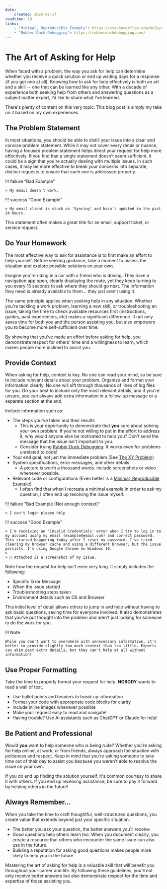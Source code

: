 ```yaml
---
date:
    created: 2025-02-17
readtime: 10
links:
    - "Minimal, Reproducible Example": https://stackoverflow.com/help/minimal-reproducible-example
    - "Rubber Duck Debugging": https://rubberduckdebugging.com/
---
```


# The Art of Asking for Help

When faced with a problem, the way you ask for help can determine whether you receive a quick solution or end up waiting days for a response (if you get one at all). Knowing how to ask for help effectively is both an art and a skill -- one that can be learned like any other. With a decade of experience both seeking help from others and answering questions as a subject matter expert, I’d like to share what I’ve learned.

There's plenty of content on this very topic. This blog post is simply my take on it based on my own experiences.

## The Problem Statement

In most situations, you should be able to distill your issue into a clear and concise problem statement. While it may not cover every detail or nuance, having a focused problem statement helps direct your request for help more effectively. If you find that a single statement doesn’t seem sufficient, it could be a sign that you're actually dealing with multiple issues. In such cases, it may be more effective to break your concerns into separate, distinct requests to ensure that each one is addressed properly.

!!! failure "Bad Example"

    > My email doesn't work.

!!! success "Good Example"

    > My email client is stuck on 'Syncing' and hasn’t updated in the past 24 hours.

This statement often makes a great title for an email, support ticket, or service request.

## Do Your Homework

The most effective way to ask for assistance is to first make an effort to help yourself. Before seeking guidance, take a moment to assess the situation and explore possible solutions on your own.

Imagine you're riding in a car with a friend who is driving. They have a navigation app open, clearly displaying the route, yet they keep turning to you every 15 seconds to ask where they should go next. The information they need is already available to them... they just aren’t using it.

The same principle applies when seeking help in any situation. Whether you're tackling a work problem, learning a new skill, or troubleshooting an issue, taking the time to check available resources first (instructions, guides, past experiences, etc) makes a significant difference. It not only saves time for both you and the person assisting you, but also empowers you to become more self-sufficient over time.

By showing that you’ve made an effort before asking for help, you demonstrate respect for others' time and a willingness to learn, which makes people more inclined to assist you.

## Provide Context

When asking for help, context is key. No one can read your mind, so be sure to include relevant details about your problem. Organize and format your information clearly. No one will sift through thousands of lines of log files for you. Do your best to include only the most relevant details, and if you're unsure, you can always add extra information in a follow-up message or a separate section at the end.

Include information such as:

-   The steps you've taken and their results
    -   This is your opportunity to demonstrate that **you** care about solving your own problem. If you're not willing to put in the effort to address it, why would anyone else be motivated to help you? Don't send the message that the issue isn’t important to you.
    -   Consider trying [Rubber Duck Debugging](https://rubberduckdebugging.com/). It works even for problems unrelated to code!
-   Your end goal, not just the immediate problem (See [The XY Problem](https://xyproblem.info/))
-   System specifications, error messages, and other details
    -   A picture is worth a thousand words. Include screenshots or video whenever possible.
-   Relevant code or configurations (Even better is a [Minimal, Reproducible Example](https://stackoverflow.com/help/minimal-reproducible-example))
    -   I often find that when I recreate a minimal example in order to ask my question, I often end up resolving the issue myself.

!!! failure "Bad Example (Not enough context)"

    > I can't login please help

!!! success "Good Example"

    > I'm receiving an 'Invalid Credentials' error when I try to log in to my account using my email (example@email.com) and correct password. This started happening today after I reset my password. I've tried clearing my browser cache and using a different browser, but the issue persists. I'm using Google Chrome on Windows 10.
    >
    > 📸 Attached is a screenshot of my issue.

Note how the request for help isn't even very long. It simply includes the following:

-   Specific Error Message
-   When the issue started
-   Troubleshooting steps taken
-   Environment details such as OS and Browser

This initial level of detail allows others to jump in and help without having to ask basic questions, saving time for everyone involved. It also demonstrates that you've put thought into the problem and aren't just looking for someone to do the work for you.

!!! Note

    While you don't want to overwhelm with unnecessary information, it's better to provide slightly too much context than too little. Experts can skim past extra details, but they can't help at all without information!

## Use Proper Formatting

Take the time to properly format your request for help. **NOBODY** wants to read a wall of text.

-   Use bullet points and headers to break up information
-   Format your code with appropriate code blocks for clarity
-   Include inline images whenever possible
-   Make your request easy to read and navigate!
-   Having trouble? Use AI assistants such as ChatGPT or Claude for help!

## Be Patient and Professional

Would **you** want to help someone who is being rude? Whether you're asking for help online, at work, or from friends, always approach the situation with politeness and respect. Keep in mind that you're asking someone to take time out of their day to assist you because you weren't able to resolve the issue on your own.

If you do end up finding the solution yourself, it's common courtesy to share it with others. If you end up receiving assistance, be sure to pay it forward by helping others in the future!

## Always Remember...

When you take the time to craft thoughtful, well-structured questions, you create value that extends beyond just your specific situation.

-   The better you ask your question, the better answers you'll receive
-   Good questions help others learn too. When you document clearly, you create a resource that others who encounter the same issue can also use in the future.
-   Building a reputation for asking good questions makes people more likely to help you in the future

Mastering the art of asking for help is a valuable skill that will benefit you throughout your career and life. By following these guidelines, you'll not only receive better answers but also demonstrate respect for the time and expertise of those assisting you.
